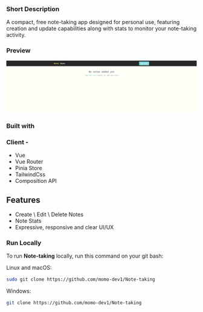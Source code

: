 


### Short Description
A compact, free note-taking app designed for personal use, featuring creation and update capabilities along with stats to monitor your note-taking activity.





### Preview



![](/src/assets/preview.gif)


### Built with

### Client - 
- Vue
- Vue Router
- Pinia Store 
- TailwindCss
- Composition API


## Features

- Create \ Edit \ Delete Notes
- Note Stats
- Expressive, responsive and clear UI/UX


### Run Locally

To run **Note-taking** locally, run this command on your git bash:

Linux and macOS:

```bash
sudo git clone https://github.com/momo-dev1/Note-taking
```

Windows:

```bash
git clone https://github.com/momo-dev1/Note-taking
```
